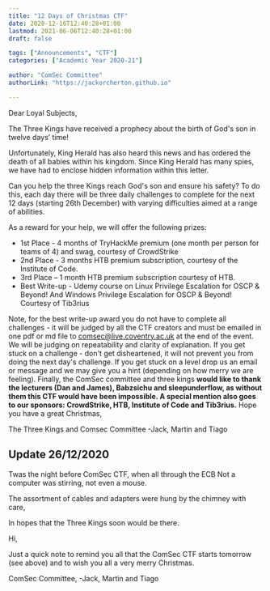 ```yaml
---
title: "12 Days of Christmas CTF"
date: 2020-12-16T12:40:28+01:00
lastmod: 2021-06-06T12:40:28+01:00
draft: false

tags: ["Announcements", "CTF"]
categories: ["Academic Year 2020-21"]

author: "ComSec Committee" 
authorLink: "https://jackorcherton.github.io"

---
```

Dear Loyal Subjects, 

The Three Kings have received a prophecy about the birth of God's son in twelve days’ time! 

Unfortunately, King Herald has also heard this news and has ordered the death of all babies within his kingdom. Since King Herald has many spies, we have had to enclose hidden information within this letter. 

Can you help the three Kings reach God's son and ensure his safety? To do this, each day there will be three daily challenges to complete for the next 12 days (starting 26th December) with varying difficulties aimed at a range of abilities. 

As a reward for your help, we will offer the following prizes:
- 1st Place - 4 months of TryHackMe premium (one month per person for teams of 4) and swag, courtesy of CrowdStrike
- 2nd Place - 3 months HTB premium subscription, courtesy of the Institute of Code.
- 3rd Place – 1 month HTB premium subscription courtesy of HTB.
- Best Write-up - Udemy course on Linux Privilege Escalation for OSCP & Beyond! And Windows Privilege Escalation for OSCP & Beyond! Courtesy of Tib3rius

Note, for the best write-up award you do not have to complete all challenges - it will be judged by all the CTF creators and must be emailed in one pdf or md file to comsec@live.coventry.ac.uk at the end of the event. We will be judging on repeatability and clarity of explanation.
If you get stuck on a challenge - don't get disheartened, it will not prevent you from doing the next day's challenge. If you get stuck on a level drop us an email or message and we may give you a hint (depending on how merry we are feeling). 
Finally, the ComSec committee and three kings **would like to thank the lecturers (Dan and James), Babzsichu and sleepunderflow, as without them this CTF would have been impossible. A special mention also goes to our sponsors: CrowdStrike, HTB, Institute of Code and Tib3rius.** 
Hope you have a great Christmas, 

The Three Kings and Comsec Committee 
-Jack, Martin and Tiago 

## Update 26/12/2020
Twas the night before ComSec CTF, when all through the ECB
Not a computer was stirring, not even a mouse.

The assortment of cables and adapters were hung by the chimney with care,

In hopes that the Three Kings soon would be there.

Hi,

Just a quick note to remind you all that the ComSec CTF starts tomorrow (see above) and to wish you all a very merry Christmas.

ComSec Committee,
-Jack, Martin and Tiago
